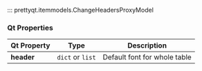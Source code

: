 ::: prettyqt.itemmodels.ChangeHeadersProxyModel

### Qt Properties

| Qt Property  | Type            | Description                  |
| -------------|-----------------|------------------------------|
| **header**   | `dict` or `list`| Default font for whole table |
